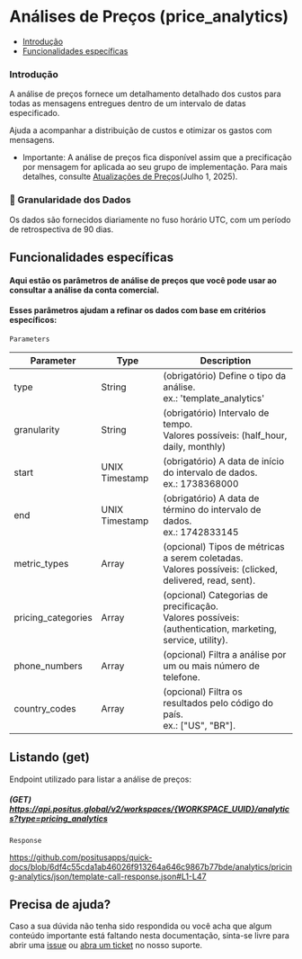 # Análises de Preços (price_analytics)

- [Introdução](#introdução)
- [Funcionalidades específicas](#funcionalidades-específicas)

### Introdução
A análise de preços fornece um detalhamento detalhado dos custos para todas as mensagens entregues dentro de um intervalo de datas especificado.

Ajuda a acompanhar a distribuição de custos e otimizar os gastos com mensagens.

- Importante: A análise de preços fica disponível assim que a precificação por mensagem for aplicada ao seu grupo de implementação. Para mais detalhes, consulte [Atualizações de Preços](https://developers.facebook.com/docs/whatsapp/pricing/updates-to-pricing?locale=en_US)(Julho 1, 2025).

### 📅 Granularidade dos Dados
Os dados são fornecidos diariamente no fuso horário UTC, com um período de retrospectiva de 90 dias.

## Funcionalidades específicas

#### Aqui estão os parâmetros de análise de preços que você pode usar ao consultar a análise da conta comercial.
#### Esses parâmetros ajudam a refinar os dados com base em critérios específicos:

`Parameters`

| Parameter | Type             | Description                                                                                                   |
|-----------|------------------|---------------------------------------------------------------------------------------------------------------|
| type      | String | (obrigatório) Define o tipo da análise. <br/>ex.: 'template_analytics'                                        |
| granularity       | String           | (obrigatório)   Intervalo de tempo. <br/>Valores possíveis: (half_hour, daily, monthly)                       |
| start     | UNIX Timestamp   | (obrigatório) A data de início do intervalo de dados. <br/>ex.: 1738368000                                    |
| end       | UNIX Timestamp   | (obrigatório) A data de término do intervalo de dados. <br/>ex.: 1742833145                                   |
| metric_types       | Array            | (opcional) Tipos de métricas a serem coletadas. <br/>Valores possíveis: (clicked, delivered, read, sent).     |
| pricing_categories       | Array            | (opcional) Categorias de precificação. <br/>Valores possíveis: (authentication, marketing, service, utility). |
| phone_numbers       | Array            | (opcional) Filtra a análise por um ou mais número de telefone.                                                |
| country_codes       | Array            | (opcional) Filtra os resultados pelo código do país. <br/>ex.: ["US", "BR"].                                         |

## Listando (get)
Endpoint utilizado para listar a análise de preços:

##### (GET) https://api.positus.global/v2/workspaces/{WORKSPACE_UUID}/analytics?type=pricing_analytics

`Response`

https://github.com/positusapps/quick-docs/blob/6df4c55cda1ab46026f913264a646c9867b77bde/analytics/pricing-analytics/json/template-call-response.json#L1-L47

## Precisa de ajuda?

Caso a sua dúvida não tenha sido respondida ou você acha que algum conteúdo importante está faltando nesta documentação, sinta-se livre para abrir uma [issue](https://github.com/positusapps/quick-docs/issues) ou [abra um ticket](https://studio.posit.us/suporte) no nosso suporte.